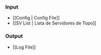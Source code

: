 ### Input
- [[Config | Config File]]
- [[SV List | Lista de Servidores de Topo]]

### Output
- [[Log File]]